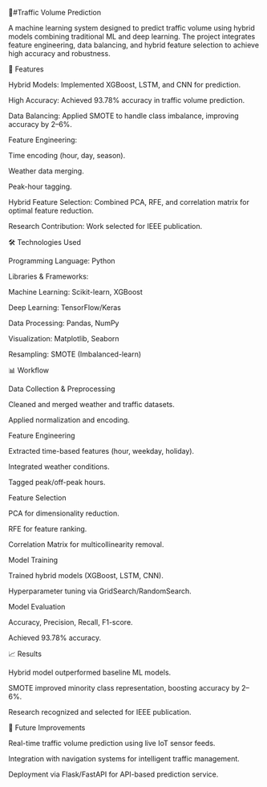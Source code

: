 🚦#Traffic Volume Prediction

A machine learning system designed to predict traffic volume using hybrid models combining traditional ML and deep learning. The project integrates feature engineering, data balancing, and hybrid feature selection to achieve high accuracy and robustness.

📌 Features

Hybrid Models: Implemented XGBoost, LSTM, and CNN for prediction.

High Accuracy: Achieved 93.78% accuracy in traffic volume prediction.

Data Balancing: Applied SMOTE to handle class imbalance, improving accuracy by 2–6%.

Feature Engineering:

Time encoding (hour, day, season).

Weather data merging.

Peak-hour tagging.

Hybrid Feature Selection: Combined PCA, RFE, and correlation matrix for optimal feature reduction.

Research Contribution: Work selected for IEEE publication.

🛠️ Technologies Used

Programming Language: Python

Libraries & Frameworks:

Machine Learning: Scikit-learn, XGBoost

Deep Learning: TensorFlow/Keras

Data Processing: Pandas, NumPy

Visualization: Matplotlib, Seaborn

Resampling: SMOTE (Imbalanced-learn)

📊 Workflow

Data Collection & Preprocessing

Cleaned and merged weather and traffic datasets.

Applied normalization and encoding.

Feature Engineering

Extracted time-based features (hour, weekday, holiday).

Integrated weather conditions.

Tagged peak/off-peak hours.

Feature Selection

PCA for dimensionality reduction.

RFE for feature ranking.

Correlation Matrix for multicollinearity removal.

Model Training

Trained hybrid models (XGBoost, LSTM, CNN).

Hyperparameter tuning via GridSearch/RandomSearch.

Model Evaluation

Accuracy, Precision, Recall, F1-score.

Achieved 93.78% accuracy.

📈 Results

Hybrid model outperformed baseline ML models.

SMOTE improved minority class representation, boosting accuracy by 2–6%.

Research recognized and selected for IEEE publication.

🚀 Future Improvements

Real-time traffic volume prediction using live IoT sensor feeds.

Integration with navigation systems for intelligent traffic management.

Deployment via Flask/FastAPI for API-based prediction service.

